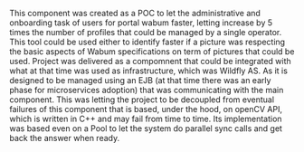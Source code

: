 This component was created as a POC to let the administrative and onboarding task of users for portal wabum faster, letting increase by 5 times the number of profiles that could be managed by a single operator.
This tool could be used either to identify faster if a picture was respecting the basic aspects of Wabum specifications on term of pictures that could be used.
Project was delivered as a compomnent that could be integrated with what at that time was used as infrastructure, which was Wildfly AS.
As it is designed to be managed using an EJB (at that time there was an early phase for microservices adoption) that was communicating with the main component.
This was letting the project to be decoupled from eventual failures of this component that is based, under the hood, on openCV API, which is written in C++ and may fail from time to time.
Its implementation was based even on a Pool to let the system do parallel sync calls and get back the answer when ready. 
 
